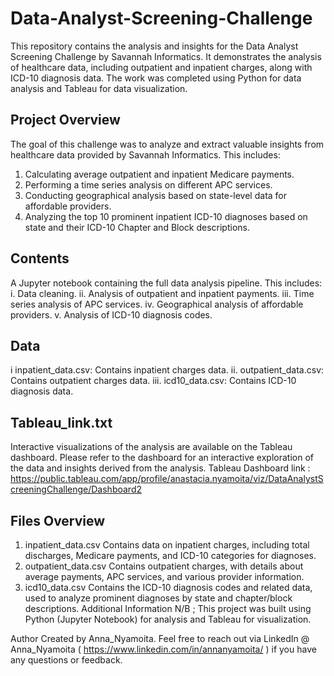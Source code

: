 # Data-Analyst-Screening-Challenge

This repository contains the analysis and insights for the Data Analyst Screening Challenge by Savannah Informatics. It demonstrates the analysis of healthcare data, including outpatient and inpatient charges, along with ICD-10 diagnosis data. The work was completed using Python for data analysis and Tableau for data visualization.

## Project Overview

The goal of this challenge was to analyze and extract valuable insights from healthcare data provided by Savannah Informatics. This includes:

1. Calculating average outpatient and inpatient Medicare payments.
2. Performing a time series analysis on different APC services.
3. Conducting geographical analysis based on state-level data for affordable providers.
4. Analyzing the top 10 prominent inpatient ICD-10 diagnoses based on state and their ICD-10 Chapter and Block descriptions.

## Contents

A Jupyter notebook containing the full data analysis pipeline. This includes:
i. Data cleaning.
ii. Analysis of outpatient and inpatient payments.
iii. Time series analysis of APC services.
iv. Geographical analysis of affordable providers.
v. Analysis of ICD-10 diagnosis codes.
## Data

i inpatient_data.csv: Contains inpatient charges data.
ii. outpatient_data.csv: Contains outpatient charges data.
iii. icd10_data.csv: Contains ICD-10 diagnosis data.

## Tableau_link.txt

Interactive visualizations of the analysis are available on the Tableau dashboard. Please refer to the dashboard for an interactive exploration of the data and insights derived from the analysis.
Tableau Dashboard link : https://public.tableau.com/app/profile/anastacia.nyamoita/viz/DataAnalystScreeningChallenge/Dashboard2

## Files Overview
1. inpatient_data.csv
Contains data on inpatient charges, including total discharges, Medicare payments, and ICD-10 categories for diagnoses.
2. outpatient_data.csv
Contains outpatient charges, with details about average payments, APC services, and various provider information.
3. icd10_data.csv
Contains the ICD-10 diagnosis codes and related data, used to analyze prominent diagnoses by state and chapter/block descriptions.
Additional Information
N/B ; This project was built using Python (Jupyter Notebook) for analysis and Tableau for visualization.


Author
Created by Anna_Nyamoita.
Feel free to reach out via LinkedIn @ Anna_Nyamoita (  https://www.linkedin.com/in/annanyamoita/ ) if you have any questions or feedback.
